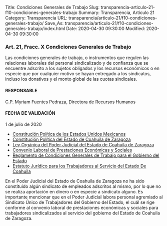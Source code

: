 Title: Condiciones Generales de Trabajo
Slug: transparencia-articulo-21-f10-condiciones-generales-trabajo
Summary: Transparencia, Artículo 21
Category: Transparencia
URL: transparencia/articulo-21/f10-condiciones-generales-trabajo/
Save_As: transparencia/articulo-21/f10-condiciones-generales-trabajo/index.html
Date: 2020-04-30 09:30:00
Modified: 2020-04-30 09:30:00


### Art. 21, Fracc. X Condiciones Generales de Trabajo

Las condiciones generales de trabajo, o instrumentos que regulen las relaciones laborales del personal sindicalizado y de confianza que se encuentre adscrito a los sujetos obligados y los recursos económicos o en especie que por cualquier motivo se hayan entregado a los sindicatos, incluso los donativos y el monto global de las cuotas sindicales.

#### RESPONSABLE

C.P. Myriam Fuentes Pedraza, Directora de Recursos Humanos

#### FECHA DE VALIDACIÓN

1 de julio de 2020 


* [Constitución Política de los Estados Unidos Mexicanos](http://www.diputados.gob.mx/LeyesBiblio/pdf/1_080520.pdf)
* [Constitución Política del Estado de Coahuila de Zaragoza](http://congresocoahuila.gob.mx/transparencia/03/Leyes_Coahuila/coa01.pdf)
* [Ley Orgánica del Poder Judicial del Estado de Coahuila de Zaragoza](http://congresocoahuila.gob.mx/transparencia/03/Leyes_Coahuila/coa61.pdf)
* [Convenio Laboral de Prestaciones Económicas y Sociales](http://www.sefincoahuila.gob.mx/contenido/docs/ipm/VERDE/VC110b-conveniolaboral%20(1).pdf)
* [Reglamento de Condiciones Generales de Trabajo para el Gobierno del Estado](https://storage.googleapis.com/pjecz-gob-mx/Transparencia%20TCA/Art%C3%ADculo%2021/F10%20Condiciones%20Generales%20de%20Trabajo/02%20Reglamento%20de%20Condiciones%20Generales%20de%20Trabajo%20para%20el%20Gobierno%20del%20Estado.pdf)
* [Estatuto Jurídico para los Trabajadores al Servicio del Estado De Coahuila](https://storage.googleapis.com/pjecz-gob-mx/Transparencia%20TCA/Art%C3%ADculo%2021/F10%20Condiciones%20Generales%20de%20Trabajo/03%20Estatuto%20Jur%C3%ADdico%20para%20los%20Trabajadores%20al%20Servicio%20del%20Estado%20De%20Coahuila.pdf)


En el Poder Judicial del Estado de Coahuila de Zaragoza no ha sido constituido algún sindicato de empleados adscritos al mismo, por lo que no se realiza aportación en dinero o en especie a sindicato alguno. Es importante mencionar que en el Poder Judicial labora personal agremiado al Sindicato Único de Trabajadores del Gobierno del Estado, el cuál se rige conforme al convenio laboral de prestaciones económicas y sociales para trabajadores sindicalizados al servicio del gobierno del Estado de Coahuila de Zaragoza.




